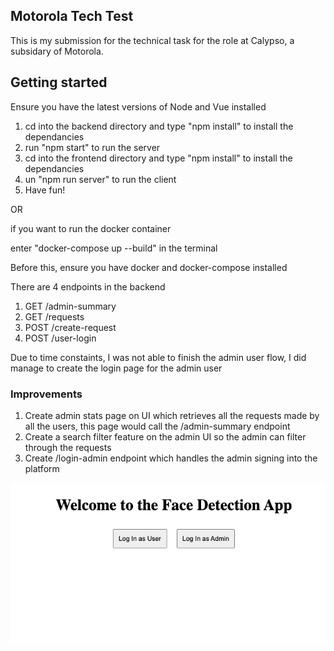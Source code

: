 ## Motorola Tech Test

This is my submission for the technical task for the role at Calypso, a subsidary of Motorola.

## Getting started

Ensure you have the latest versions of Node and Vue installed

1) cd into the backend directory and type "npm install" to install the dependancies
2) run "npm start" to run the server
3) cd into the frontend directory and type "npm install" to install the dependancies
4) un "npm run server" to run the client
5) Have fun!


OR

if you want to run the docker container

enter "docker-compose up --build" in the terminal

Before this, ensure you have docker and docker-compose installed

There are 4 endpoints in the backend

1) GET /admin-summary
2) GET /requests
3) POST /create-request
4) POST /user-login


Due to time constaints, I was not able to finish the admin user flow, I did manage to create the login page for the admin user

### Improvements

1) Create admin stats page on UI which retrieves all the requests made by all the users, this page would call the /admin-summary endpoint
2) Create a search filter feature on the admin UI so the admin can filter through the requests
3) Create /login-admin endpoint which handles the admin signing into the platform

![screenshot](./screenshot.png)
